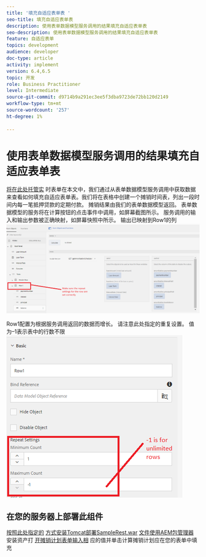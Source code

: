 ```yaml
---
title: '填充自适应表单表 '
seo-title: 填充自适应表单表
description: 使用表单数据模型服务调用的结果填充自适应表单表
seo-description: 使用表单数据模型服务调用的结果填充自适应表单表
feature: 自适应表单
topics: development
audience: developer
doc-type: article
activity: implement
version: 6.4,6.5
topic: 开发
role: Business Practitioner
level: Intermediate
source-git-commit: d9714b9a291ec3ee5f3dba9723de72bb120d2149
workflow-type: tm+mt
source-wordcount: '257'
ht-degree: 1%

---
```



# 使用表单数据模型服务调用的结果填充自适应表单表

[将在此处托管实](https://forms.enablementadobe.com/content/dam/formsanddocuments/amortization/jcr:content?wcmmode=disabled)
时表单在本文中，我们通过从表单数据模型服务调用中获取数据来查看如何填充自适应表单表。我们将在表格中创建一个摊销时间表，列出一段时间内每一笔抵押贷款的定期付款。 摊销结果由我们的表单数据模型返回。 表单数据模型的服务将在计算按钮的点击事件中调用，如屏幕截图所示。 服务调用的输入和输出参数被正确映射，如屏幕快照中所示。 输出已映射到Row1的列
![clickevent](assets/amortization.PNG)

Row1配置为根据服务调用返回的数据而增长。 请注意此处指定的重复设置。 值为–1表示表中的行数不限
![Row1](assets/rowconfiguration.PNG)

## 在您的服务器上部署此组件

[按照此处指定的](/help/forms/ic-print-channel-tutorial/set-up-tomcat.md)
[方式安装Tomcat部署SampleRest.war](https://forms.enablementadobe.com/content/DemoServerBundles/SampleRest.war)
[文件使用AEM包管理器 ](assets/amortizationschedule.zip) 安装资产打
[开摊销计划表单输入相](http://localhost:4502/content/dam/formsanddocuments/amortization/jcr:content?wcmmode=disabled)
应的值并单击计算摊销计划应在您的表单中填充

